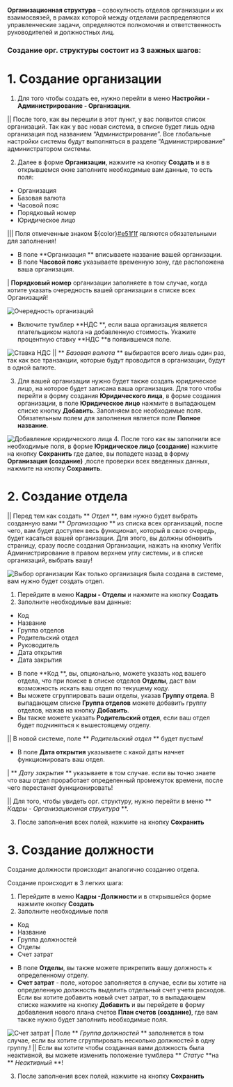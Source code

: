 **Организационная структура** – совокупность отделов организации и их взаимосвязей, в рамках которой между отделами распределяются управленческие задачи, определяются полномочия и ответственность руководителей и должностных лиц. 
### Создание орг. структуры состоит из 3 важных шагов:

# 1. Создание организации

1. Для того чтобы создать ее, нужно перейти в меню **Настройки - Администрирование - Организации**. 
 

|| После того, как вы перешли в этот пункт, у вас появится список организаций. Так как у вас новая система, в списке будет лишь одна организация под названием “Администрирование”. Все глобальные настройки системы будут выполняться в разделе “Администрирование” администратором системы.

2. Далее в форме **Организации**, нажмите на кнопку **Создать** и в в открывшемся окне заполните необходимые вам данные, то есть поля:

* Организация
* Базовая валюта
* Часовой пояс
* Порядковый номер
* Юридическое лицо

 ||| Поля отмеченные знаком ${color}[#e51f1f](*) являются обязательными для заполнения!
- В поле **Организация ** вписываете название вашей организации. 
- В поле **Часовой пояс** указываете временную зону, где расположена ваша организация.

| **Порядковый номер** организации заполняете в том случае, когда хотите указать очередность вашей организации в списке всех Организаций!

![Очередность организаций](https://storage.crisp.chat/users/helpdesk/website/7c9d635e0b0cd000/image_tw0gqh.png)

- Включите тумблер **НДС **, если ваша организация является плательщиком налога на добавленную стоимость. Укажите процентную ставку **НДС **в появившемся поле.


![Ставка НДС](https://storage.crisp.chat/users/helpdesk/website/7c9d635e0b0cd000/image_1oixcuu.png)
|| ** _Базовая валюта_ ** выбирается всего лишь один раз, так как все транзакции, которые будут проводится в организации, будут в одной валюте. 

3. Для вашей организации нужно будет также создать юридическое лицо, на которое будет записана ваша организация. Для того чтобы перейти в форму создания **Юридического лица**, в форме создания организации, в поле **Юридическое лицо** нажмите в выпадающем списке кнопку **Добавить**. Заполняем все необходимые поля. Обязательным полем для заполнения является поле **Полное название**.

![Добавление юридического лица](https://storage.crisp.chat/users/helpdesk/website/7c9d635e0b0cd000/image_f6c9ka.png)
4. После того как вы заполнили все необходимые поля, в форме **Юридическое лицо (создание)** нажмите на кнопку **Сохранить** где далее, вы попадете назад в форму **Организация (создание)** ,после проверки всех введенных данных, нажмите на кнопку **Сохранить**.

# 2. Создание отдела

|| Перед тем как создать ** _Отдел_ **, вам нужно будет выбрать созданную вами ** _Организацию_ ** из списка всех организаций, после чего, вам будет доступен весь функционал, который в свою очередь, будет касаться вашей организации. Для этого, вы должны обновить страницу, сразу после создания Организации, нажать на кнопку Verifix Администрирование в правом верхнем углу системы, и в списке организаций, выбрать вашу!

![Выбор организации](https://storage.crisp.chat/users/helpdesk/website/7c9d635e0b0cd000/image_t75wa7.png)
Как только организация была создана в системе, вам нужно будет создать отдел. 

1. Перейдите в меню **Кадры - Отделы** и нажмите на кнопку **Создать**
2. Заполните необходимые вам данные:

* Код
* Название
* Группа отделов
* Родительский отдел
* Руководитель
* Дата открытия
* Дата закрытия

- В поле **Код **, вы, опционально, можете указать код вашего отдела, что при поиске в списке отделов **Отделы**, даст вам возможность искать ваш отдел по текущему коду.
- Вы можете сгруппировать ваши отделы, указав **Группу отдела**. В выпадающем списке **Группа отделов** можете добавить группу отделов, нажав на кнопку **Добавить**.
- Вы также можете указать **Родительский отдел**, если ваш отдел будет подчиняться к вышестоящему отделу. 

|| В новой системе, поле ** _Родительский отдел_ ** будет пустым!

- В поле **Дата открытия** указываете с какой даты начнет функционировать ваш отдел.

| ** _Дату закрытия_ ** указываете в том случае. если вы точно знаете что ваш отдел проработает определенный промежуток времени, после чего перестанет функционировать!

|| Для того, чтобы увидеть орг.  структуру, нужно перейти в меню ** _Кадры - Организационная структура_ **. 

3. После заполнения всех полей, нажмите на кнопку **Сохранить**

# 3. Создание должности

Создание должности происходит аналогично созданию отдела. 

Создание происходит в 3 легких шага:

1. Перейдите в меню **Кадры -Должности** и в открывшейся форме нажмите кнопку **Создать**
2. Заполните необходимые поля

* Код
* Название
* Группа должностей
* Отделы
* Счет затрат

- В поле **Отделы**, вы также можете прикрепить вашу должность к определенному отделу.
- **Счет затрат** - поле, которое заполняется в случае, если вы хотите на определенную должность выделить отдельный счет учета расходов. Если вы хотите добавить новый счет затрат, то в выпадающем списке нажмите на кнопку **Добавить** и вы перейдете в форму добавления нового плана счетов **План счетов (создание)**, где вам также нужно будет заполнить необходимые поля.

![Счет затрат](https://storage.crisp.chat/users/helpdesk/website/7c9d635e0b0cd000/image_a8z8a8.png)
| Поле ** _Группа должностей_ ** заполняется в том случае, если вы хотите сгруппировать несколько должностей в одну группу.!
|| Если вы хотите чтобы созданная вами должность была неактивной, вы можете изменить положение тумблера ** _Статус_ **на ** _Неактивный_ **!

3. После заполнения всех полей, нажмите на кнопку **Сохранить**

